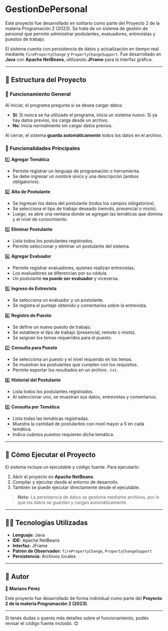 # GestionDePersonal

Este proyecto fue desarrollado en solitario como parte del Proyecto 2 de la materia Programación 2 (2023). Se trata de un sistema de gestión de personal que permite administrar postulantes, evaluadores, entrevistas y puestos de trabajo. 

El sistema cuenta con persistencia de datos y actualización en tiempo real mediante `firePropertyChange` y `PropertyChangeSupport`. Fue desarrollado en **Java** con **Apache NetBeans**, utilizando **JFrame** para la interfaz gráfica.

---

## 📂 Estructura del Proyecto

### 📝 Funcionamiento General

Al iniciar, el programa pregunta si se desea cargar datos:
- **Sí**: Si nunca se ha utilizado el programa, inicia un sistema nuevo. Si ya hay datos previos, los carga desde un archivo.
- **No**: Inicia normalmente sin cargar datos previos.

Al cerrar, el sistema **guarda automáticamente** todos los datos en el archivo.

### 🔹 Funcionalidades Principales

1️⃣ **Agregar Temática**
   - Permite registrar un lenguaje de programación o herramienta.
   - Se debe ingresar un nombre único y una descripción (ambos obligatorios).

2️⃣ **Alta de Postulante**
   - Se ingresan los datos del postulante (todos los campos obligatorios).
   - Se selecciona el tipo de trabajo deseado (remoto, presencial o mixto).
   - Luego, se abre una ventana donde se agregan las temáticas que domina y el nivel de conocimiento.

3️⃣ **Eliminar Postulante**
   - Lista todos los postulantes registrados.
   - Permite seleccionar y eliminar un postulante del sistema.

4️⃣ **Agregar Evaluador**
   - Permite registrar evaluadores, quienes realizan entrevistas.
   - Los evaluadores se diferencian por su cédula.
   - Un postulante **no puede ser evaluador** y viceversa.

5️⃣ **Ingreso de Entrevista**
   - Se selecciona un evaluador y un postulante.
   - Se registra el puntaje obtenido y comentarios sobre la entrevista.

6️⃣ **Registro de Puesto**
   - Se define un nuevo puesto de trabajo.
   - Se establece el tipo de trabajo (presencial, remoto o mixto).
   - Se asignan los temas requeridos para el puesto.

7️⃣ **Consulta para Puesto**
   - Se selecciona un puesto y el nivel requerido en los temas.
   - Se muestran los postulantes que cumplen con los requisitos.
   - Permite exportar los resultados en un archivo `.txt`.

8️⃣ **Historial del Postulante**
   - Lista todos los postulantes registrados.
   - Al seleccionar uno, se muestran sus datos, entrevistas y comentarios.

9️⃣ **Consulta por Temática**
   - Lista todas las temáticas registradas.
   - Muestra la cantidad de postulantes con nivel mayor a 5 en cada temática.
   - Indica cuántos puestos requieren dicha temática.

---

## 🚀 Cómo Ejecutar el Proyecto

El sistema incluye un ejecutable y código fuente. Para ejecutarlo:

1. Abrir el proyecto en **Apache NetBeans**.
2. Compilar y ejecutar desde el entorno de desarrollo.
3. También se puede ejecutar directamente desde el ejecutable.

> **Nota:** La persistencia de datos se gestiona mediante archivos, por lo que los datos se guardan y cargan automáticamente.

---

## 👨‍💻 Tecnologías Utilizadas

- **Lenguaje:** Java
- **IDE:** Apache NetBeans
- **Interfaz:** JFrame
- **Patrón de Observador:** `firePropertyChange`, `PropertyChangeSupport`
- **Persistencia:** Archivos locales

---

## 📌 Autor

📍 **Mariano Pérez**

Este proyecto fue desarrollado de forma individual como parte del **Proyecto 2 de la materia Programación 2 (2023)**.

---

Si tenés dudas o querés más detalles sobre el funcionamiento, podés revisar el código fuente incluido. 😊
